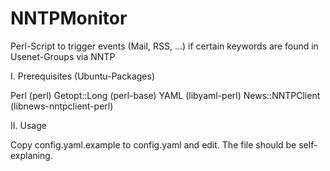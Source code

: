 NNTPMonitor
===========

Perl-Script to trigger events (Mail, RSS, ...) if certain keywords are found in Usenet-Groups via NNTP


I. Prerequisites (Ubuntu-Packages)

Perl (perl)
Getopt::Long (perl-base)
YAML (libyaml-perl)
News::NNTPClient (libnews-nntpclient-perl)

II. Usage

Copy config.yaml.example to config.yaml and edit. The file should be self-explaning.